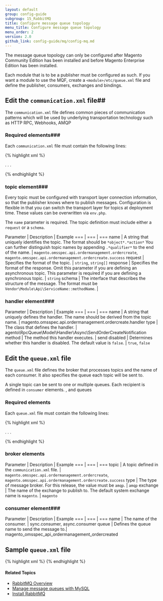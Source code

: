 ```yaml
---
layout: default
group: config-guide
subgroup: 15_RabbitMQ
title: Configure message queue topology
menu_title: Configure message queue topology
menu_order: 2
version: 2.0
github_link: config-guide/mq/config-mq.md
---
```

<div class="bs-callout bs-callout-warning">
  <p>The message queue topology can only be configured after Magento Community Edition has been installed and before Magento Enterprise Edition has been installed. </p>
</div>


Each module that is to be a publisher must be configured as such. If you want a module to use the MQF, create a `<module>/etc/queue.xml` file and define the publisher, consumers, exchanges and bindings.

## Edit the `communication.xml` file##

The `communication.xml` file defines common pieces of communication patterns which will be used by underlying transportation technology such as HTTP RPC, Webhooks, AMQP

### Required elements###

Each `communication.xml` file must contain the following lines:

{% highlight xml %}
<?xml version="1.0"?>

<config xmlns:xsi="http://www.w3.org/2001/XMLSchema-instance" xsi:noNamespaceSchemaLocation="urn:magento:framework-message-queue:etc/queue.xsd">
.
.
.
</config>

{% endhighlight %}

### topic element###

Every topic must be configured with transport layer connection information, so that the publisher knows where to publish messages. Configuration is flexible in that you can switch the transport layer for topics at deployment time. These values can be overwritten via `env.php`.

The `name` parameter is required. The topic definition must include either a `request` or a `schema`.

Parameter | Description | Example
=== | === | ===
name | A string that uniquely identifies the topic. The format should be `*object*.*action*` You can further distinguish topic names by appending `.*qualifier*` to the end of the name. | `magento.omsspec.api.ordermanagement.ordercreate`, `magento.omsspec.api.ordermanagement.ordercreate.success`
request | Specifies the format of the topic. | `string`, `string[]`
response | Specifies the format of the response. Omit this parameter if you are defining an asynchronous topic. This parameter is required if you are defining a synchronous topic. | `string`
schema | The interface that describes the structure of the message. The format must be  `Vendor\Module\Api\ServiceName::methodName`. |


### handler element###

Parameter | Description | Example
=== | === | ===
name | A string that uniquely defines the handler. The name should be derived from the topic name.  | magento.omsspec.api.ordermanagement.ordercreate.handler
type | The class that defines the handler. | agento\RpcQueue\Model\Handler\Async\SendOrderCreateNotification
method | The method this handler executes. | send
disabled | Determines whether this handler is disabled. The default value is `false`. | `true`, `false`

## Edit the `queue.xml` file ##

The `queue.xml` file defines the broker that processes topics and the name of each consumer. It also specifies the queue each topic will be sent to.

A single topic can be sent to one or multiple queues. Each recipient is defined in `consumer` elements. , and queues


### Required elements

Each `queue.xml` file must contain the following lines:

{% highlight xml %}
<?xml version="1.0"?>

<config xmlns:xsi="http://www.w3.org/2001/XMLSchema-instance" xsi:noNamespaceSchemaLocation="urn:magento:framework-message-queue:etc/queue.xsd">
.
.
.
</config>

{% endhighlight %}

### broker elements

Parameter | Description | Example
=== | === | ===
topic | A topic defined in the `communication.xml` file. | `magento.omsspec.api.ordermanagement.ordercreate`, `magento.omsspec.api.ordermanagement.ordercreate.success`
type | The type of message broker. For this release, the value must be `amqp`. | `amqp`
exchange | The name of the exchange to publish to. The default system exchange name is `magento`. | `magento`

### consumer element###

Parameter | Description | Example
=== | === | ===
name | The name of the consumer.  | sync.consumer, async.consumer
queue | Defines the queue name to send the message to.| magento_omsspec_api_ordermanagement_ordercreated

## Sample `queue.xml` file ##

{% highlight xml %}
<config xmlns:xsi="http://www.w3.org/2001/XMLSchema-instance" xsi:noNamespaceSchemaLocation="urn:magento:framework:MessageQueue/etc/queue.xsd">
    <broker topic="magento.omsspec.api.ordermanagement.ordercreate" type="amqp" exchange="magento">
        <consumer name="async.consumer" queue="magento_omsspec_api_ordermanagement_ordercreate_first" /><!-- same topic is routed to 2 different queues -->
        <consumer name="async.consumer1" queue="magento_omsspec_api_ordermanagement_ordercreate_second" />
    </broker>
    <broker topic="magento.omsspec.api.ordermanagement.ordercreate.success" type="amqp" exchange="magento">
        <consumer name="async.consumer.for.same.queue" queue="magento_omsspec_api_ordermanagement_ordercreate_success" /><!-- two different topics are routed to same queues -->
    </broker>
    <broker topic="magento.omsspec.api.ordermanagement.ordercreated" type="amqp" exchange="magento">
        <consumer name="sync.consumer" queue="magento_omsspec_api_ordermanagement_ordercreated" />
    </broker>
    <broker topic="magento.omsspec.api.ordermanagement.orderupdated" type="amqp" exchange="magento" /><!-- this configuration is for publisher which never consumes message -->
</config>
{% endhighlight %}

#### Related Topics
*	<a href="{{page.baseurl}}config-guide/mq/rabbitmq-overview.html">RabbitMQ Overview</a>
*	<a href="{{page.baseurl}}config-guide/mq/manage-mysql.html">Manage message queues with MySQL</a>
*	<a href="{{page.baseurl}}install-gde/prereq/install-rabbitmq.html">Install RabbitMQ</a>
